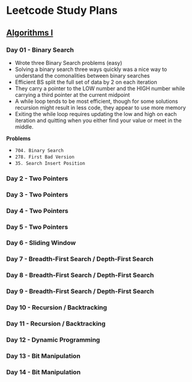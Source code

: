 # Leetcode Study Plans

## [Algorithms I](https://leetcode.com/study-plan/algorithm/?progress=oak7om3)

### Day 01 - Binary Search

- Wrote three Binary Search problems (easy)
- Solving a binary search three ways quickly was a nice way to understand the comonalities between binary searches
- Efficient BS split the full set of data by 2 on each iteration
- They carry a pointer to the LOW number and the HIGH number while carrying a third pointer at the current midpoint
- A while loop tends to be most efficient, though for some solutions recursion might result in less code, they appear to use more memory
- Exiting the while loop requires updating the low and high on each iteration and quitting when you either find your value or meet in the middle.

**Problems**

- `704. Binary Search`
- `278. First Bad Version`
- `35. Search Insert Position`

### Day 2 - Two Pointers
### Day 3 - Two Pointers
### Day 4 - Two Pointers
### Day 5 - Two Pointers
### Day 6 - Sliding Window
### Day 7 - Breadth-First Search / Depth-First Search
### Day 8 - Breadth-First Search / Depth-First Search
### Day 9 - Breadth-First Search / Depth-First Search
### Day 10 - Recursion / Backtracking
### Day 11 - Recursion / Backtracking
### Day 12 - Dynamic Programming
### Day 13 - Bit Manipulation
### Day 14 - Bit Manipulation
